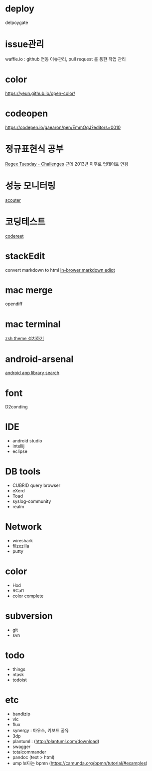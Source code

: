 # deploy
delpoygate

# issue관리
waffle.io : github 연동 이슈관리, pull request 를 통한 작업 관리

# color
https://yeun.github.io/open-color/

# codeopen
https://codepen.io/gaearon/pen/EmmOqJ?editors=0010

# 정규표현식 공부
[Regex Tuesday - Challenges](http://callumacrae.github.io/regex-tuesday/)
근데 2013년 이후로 업데이트 안됨


# 성능 모니터링
[scouter](http://www.popit.kr/scouter-open-source-apm/)

# 코딩테스트
[codereet](https://codereet.com)

# stackEdit
convert markdown to html
[In-brower markdown ediot](https://stackEdit.io)

# mac merge
opendiff

# mac terminal
[zsh theme 설치하기](http://thdev.tech/mac/2016/05/01/Mac-ZSH-Install.html)

# android-arsenal
[android app library search](http://android-arsenal.com)

# font
D2conding

# IDE
- android studio
- intellij
- eclipse

# DB tools
- CUBRID query browser
- eXerd
- Toad
- syslog-community
- realm

# Network
- wireshark
- filzezilla
- putty

# color
- Hxd
- RCal1
- color complete

# subversion
- git
- svn

# todo
- things
- ntask
- todoist

# etc
- bandizip
- vlc
- flux
- synergy : 마우스, 키보드 공유
- 3dp
- plantuml : (http://plantuml.com/download)
- swagger
- totalcommander
- pandoc (text > html)
- ump 보다는 bpmn (https://camunda.org/bpmn/tutorial/#examples)
